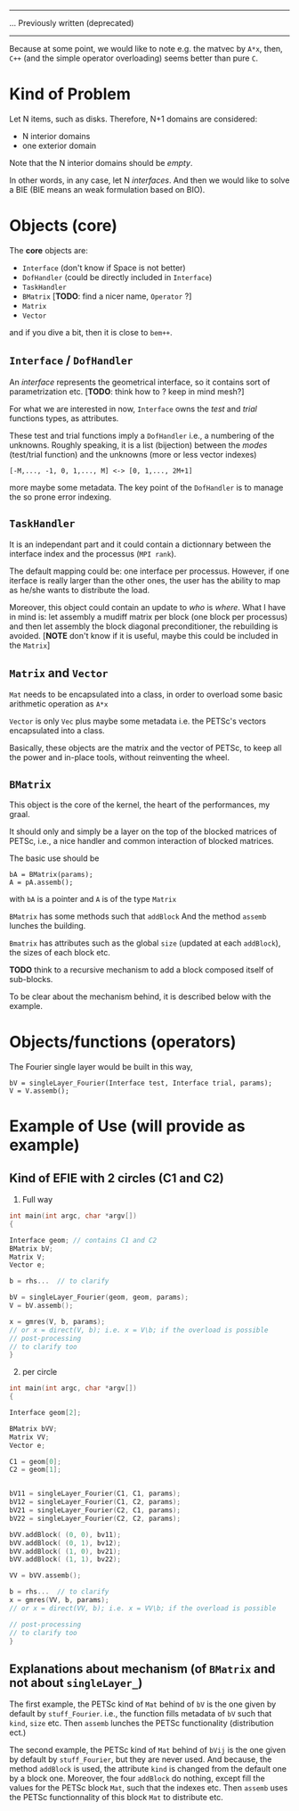 - - -
...   Previously written (deprecated)
- - -

Because at some point, we would like to note e.g. the matvec by `A*x`,
then, `C++` (and the simple operator overloading) seems better than
pure `C`.

Kind of Problem
===============

Let N items, such as disks.
Therefore, N+1 domains are considered:

 + N interior domains
 +  one exterior domain

Note that the N interior domains should be *empty*.

In other words, in any case, let N *interfaces*.
And then we would like to solve a BIE
(BIE means an weak formulation based on BIO).

Objects (core)
=======

The **core** objects are:

 + `Interface` (don't know if Space is not better)
 + `DofHandler` (could be directly included in `Interface`)
 + `TaskHandler`
 + `BMatrix` [**TODO**: find a nicer name, `Operator` ?]
 + `Matrix`
 + `Vector`

and if you dive a bit, then it is close to `bem++`.


`Interface` / `DofHandler`
-------------------------

An *interface* represents the geometrical interface,
so it contains sort of parametrization etc.
[**TODO**: think how to ? keep in mind mesh?]

For what we are interested in now, `Interface` owns  the *test* and
*trial* functions types, as attributes.

These test and trial functions imply a `DofHandler`
i.e., a numbering of the unknowns.
Roughly speaking, it is a list (bijection) between the *modes*
(test/trial function) and the unknowns (more or less vector indexes)

    [-M,..., -1, 0, 1,..., M] <-> [0, 1,..., 2M+1]

more maybe some metadata.
The key point of the `DofHandler` is to manage the so prone error indexing.


`TaskHandler`
------------

It is an independant part and it could contain a dictionnary
between the interface index and the processus (`MPI rank`).

The default mapping could be: one interface per processus.
However, if one iterface is really larger than the other ones, the
user has the ability to map as he/she wants to distribute the load.

Moreover, this object could contain an update to *who* is *where*.
What I have in mind is: let assembly a mudiff matrix per block (one
block per processus) and then let assembly the block diagonal
preconditioner, the rebuilding is avoided.
[**NOTE** don't know if it is useful, maybe this could be included in
the `Matrix`]


`Matrix` and `Vector`
------------------

`Mat` needs to be encapsulated into a class, in order to
overload some basic arithmetic operation as `A*x`

`Vector` is only `Vec` plus maybe some metadata
i.e. the PETSc's vectors encapsulated into a class.

Basically, these objects are the matrix and the vector of PETSc, to
keep all the power and in-place tools, without reinventing the wheel.


`BMatrix`
--------

This object is the core of the kernel, the heart of the performances,
my graal.

It should only and simply be a layer on the top of the blocked
matrices of PETSc,
i.e., a nice handler and common interaction of blocked matrices.

The basic use should be

    bA = BMatrix(params);
    A = pA.assemb();

with `bA` is a pointer and `A` is of the type `Matrix`

`BMatrix` has some methods such that `addBlock`
And the method `assemb` lunches the building.

`Bmatrix` has attributes such as the global `size` (updated at each
`addBlock`), the sizes of each block etc.

**TODO** think to a recursive mechanism to add a block composed itself
  of sub-blocks.

To be clear about the mechanism behind, it is described below with the
example.


Objects/functions (operators)
=================

The Fourier single layer would be built in this way,

    bV = singleLayer_Fourier(Interface test, Interface trial, params);
    V = V.assemb();


Example of Use (will provide as example)
==============

Kind of EFIE with 2 circles (C1 and C2)
---------------------------

  1. Full way

~~~cpp
int main(int argc, char *argv[])
{

Interface geom; // contains C1 and C2
BMatrix bV;
Matrix V;
Vector e;

b = rhs...  // to clarify

bV = singleLayer_Fourier(geom, geom, params);
V = bV.assemb();

x = gmres(V, b, params);
// or x = direct(V, b); i.e. x = V\b; if the overload is possible
// post-processing
// to clarify too
}
~~~

  2. per circle

~~~cpp
int main(int argc, char *argv[])
{

Interface geom[2];

BMatrix bVV;
Matrix VV;
Vector e;

C1 = geom[0];
C2 = geom[1];


bV11 = singleLayer_Fourier(C1, C1, params);
bV12 = singleLayer_Fourier(C1, C2, params);
bV21 = singleLayer_Fourier(C2, C1, params);
bV22 = singleLayer_Fourier(C2, C2, params);

bVV.addBlock( (0, 0), bv11);
bVV.addBlock( (0, 1), bv12);
bVV.addBlock( (1, 0), bv21);
bVV.addBlock( (1, 1), bv22);

VV = bVV.assemb();

b = rhs...  // to clarify
x = gmres(VV, b, params);
// or x = direct(VV, b); i.e. x = VV\b; if the overload is possible

// post-processing
// to clarify too
}
~~~


Explanations about mechanism (of `BMatrix` and not about `singleLayer_`)
-----------------------------

The first example, the PETSc kind of `Mat` behind of `bV` is the one
given by default by `stuff_Fourier`.
i.e., the function fills metadata of `bV` such that `kind`, `size`
etc.
Then `assemb` lunches the PETSc functionality (distribution ect.)

The second example, the PETSc kind of `Mat` behind of `bVij` is the one
given by default by `stuff_Fourier`, but they are never used.
And because, the method `addBlock` is used, the attribute `kind` is
changed from the default one by a block one.
Moreover, the four `addBlock` do nothing, except fill the values for
the PETSc block `Mat`, such that the indexes etc.
Then `assemb` uses the PETSc functionnality of this block `Mat` to
distribute etc.
